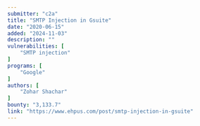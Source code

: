 ```yaml
---
submitter: "c2a"
title: "SMTP Injection in Gsuite"
date: "2020-06-15"
added: "2024-11-03"
description: ""
vulnerabilities: [
    "SMTP injection"
]
programs: [
    "Google"
]
authors: [
    "Zohar Shachar"
]
bounty: "3,133.7"
link: "https://www.ehpus.com/post/smtp-injection-in-gsuite"
---
```




